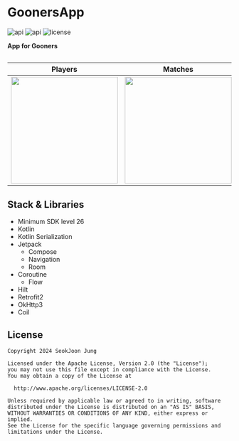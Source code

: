 ﻿# GoonersApp

<p>
<img alt="api" src="https://img.shields.io/badge/API-26%2B-green?logo=android"/>
<img alt="api" src="https://img.shields.io/badge/Kotlin-1.9.20%2B-purple?logo=kotlin"/>    
<img alt="license" src="https://img.shields.io/github/license/hongbeomi/FindTaek?color=blue&logo=apache"/>
</p>

<b>App for Gooners</b>
<br>

##
| Players | Matches | 
| :---------------: | :---------------: | 
| <img src="https://github.com/eshc123/GoonersApp/blob/main/screenshots/player.gif" align="center" width="240px"/> | <img src="https://github.com/eshc123/GoonersApp/blob/main/screenshots/match02.gif" align="center" width="240px"/> |


## Stack & Libraries
- Minimum SDK level 26
- Kotlin
- Kotlin Serialization
- Jetpack
  - Compose
  - Navigation
  - Room
- Coroutine
  - Flow
- Hilt
- Retrofit2
- OkHttp3
- Coil

## License 

    Copyright 2024 SeokJoon Jung
    
    Licensed under the Apache License, Version 2.0 (the "License");
    you may not use this file except in compliance with the License.
    You may obtain a copy of the License at
    
      http://www.apache.org/licenses/LICENSE-2.0
    
    Unless required by applicable law or agreed to in writing, software
    distributed under the License is distributed on an "AS IS" BASIS,
    WITHOUT WARRANTIES OR CONDITIONS OF ANY KIND, either express or implied.
    See the License for the specific language governing permissions and
    limitations under the License.
